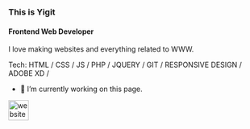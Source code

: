 ### This is Yigit
#### Frontend Web Developer
I love making websites and everything related to WWW.

Tech: HTML / CSS / JS / PHP / JQUERY / GIT / RESPONSIVE DESIGN / ADOBE XD / 

- 🔭 I’m currently working on this page. 


[<img src='https://cdn.jsdelivr.net/npm/simple-icons@3.0.1/icons/icloud.svg' alt='website' height='40'>](https://yigits.online)  

